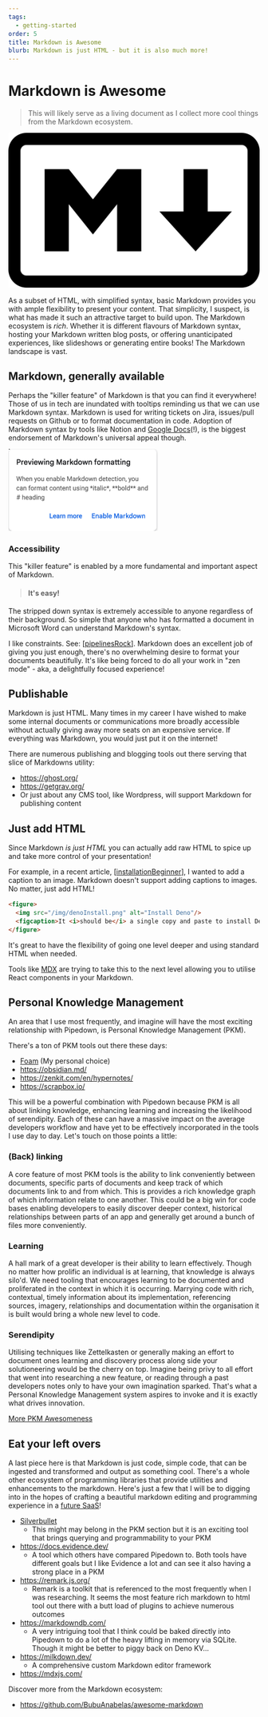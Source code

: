 ```yaml
---
tags:
  - getting-started
order: 5
title: Markdown is Awesome
blurb: Markdown is just HTML - but it is also much more!
---
```


# Markdown is Awesome

> This will likely serve as a living document as I collect more cool things from the Markdown ecosystem.

![Markdown Logo](/img/mdlogo.png)

As a subset of HTML, with simplified syntax, basic Markdown provides you with ample flexibility to present your content. That simplicity, I suspect, is what has made it such an attractive target to build upon. The Markdown ecosystem is _rich_. Whether it is different flavours of Markdown syntax, hosting your Markdown written blog posts, or offering unanticipated experiences, like slideshows or generating entire books! The Markdown landscape is vast.

## Markdown, generally available

Perhaps the "killer feature" of Markdown is that you can find it everywhere! Those of us in tech are inundated with tooltips reminding us that we can use Markdown syntax. Markdown is used for writing tickets on Jira, issues/pull requests on Github or to format documentation in code. Adoption of Markdown syntax by tools like Notion and [Google Docs](https://support.google.com/docs/answer/12014036)(!), is the biggest endorsement of Markdown's universal appeal though.

<img src="/img/gdocsmarkdown.png"  alt="Google Docs Markdown Support" width="300" />

### Accessibility

This "killer feature" is enabled by a more fundamental and important aspect of Markdown.

> #### It's easy!

The stripped down syntax is extremely accessible to anyone regardless of their background. So simple that anyone who has formatted a document in Microsoft Word can understand Markdown's syntax.

I like constraints. See: [[pipelinesRock]]. Markdown does an excellent job of giving you just enough, there's no overwhelming desire to format your documents beautifully. It's like being forced to do all your work in "zen mode" - aka, a delightfully focused experience!

## Publishable

Markdown is just HTML. Many times in my career I have wished to make some internal documents or communications more broadly accessible without actually giving away more seats on an expensive service. If everything was Markdown, you would just put it on the internet! 

There are numerous publishing and blogging tools out there serving that slice of Markdowns utility: 

- https://ghost.org/
- https://getgrav.org/
- Or just about any CMS tool, like Wordpress, will support Markdown for publishing content

## Just add HTML

Since Markdown _is just HTML_ you can actually add raw HTML to spice up and take more control of your presentation! 

For example, in a recent article, [[installationBeginner]], I wanted to add a caption to an image. Markdown doesn't support adding captions to images. No matter, just add HTML!

```html
<figure>
  <img src="/img/denoInstall.png" alt="Install Deno"/>
  <figcaption>It <i>should be</i> a single copy and paste to install Deno on your system.</figcaption>
</figure>
```

It's great to have the flexibility of going one level deeper and using standard HTML when needed.

Tools like [MDX](https://mdxjs.com/) are trying to take this to the next level allowing you to utilise React components in your Markdown.

## Personal Knowledge Management

An area that I use most frequently, and imagine will have the most exciting relationship with Pipedown, is Personal Knowledge Management (PKM).

There's a ton of PKM tools out there these days:

- [Foam](https://foambubble.github.io/) (My personal choice)
- https://obsidian.md/
- https://zenkit.com/en/hypernotes/
- https://scrapbox.io/

This will be a powerful combination with Pipedown because PKM is all about linking knowledge, enhancing learning and increasing the likelihood of serendipity. Each of these can have a massive impact on the average developers workflow and have yet to be effectively incorporated in the tools I use day to day. Let's touch on those points a little:

### (Back) linking
A core feature of most PKM tools is the ability to link conveniently between documents, specific parts of documents and keep track of which documents link to and from which. This is provides a rich knowledge graph of which information relate to one another. This could be a big win for code bases enabling developers to easily discover deeper context, historical relationships between parts of an app and generally get around a bunch of files more conveniently.

### Learning
A hall mark of a great developer is their ability to learn effectively. Though no matter how prolific an individual is at learning, that knowledge is always silo'd. We need tooling that encourages learning to be documented and proliferated in the context in which it is occurring. Marrying code with rich, contextual, timely information about its implementation, referencing sources, imagery, relationships and documentation within the organisation it is built would bring a whole new level to code.

### Serendipity
Utilising techniques like Zettelkasten or generally making an effort to document ones learning and discovery process along side your solutioneering would be the cherry on top. Imagine being privy to all effort that went into researching a new feature, or reading through a past developers notes only to have your own imagination sparked. That's what a Personal Knowledge Management system aspires to invoke and it is exactly what drives innovation.

[More PKM Awesomeness](https://github.com/doanhthong/awesome-pkm)

## Eat your left overs

A last piece here is that Markdown is just code, simple code, that can be ingested and transformed and output as something cool. There's a whole other ecosystem of programming libraries that provide utilities and enhancements to the markdown. Here's just a few that I will be to digging into in the hopes of crafting a beautiful markdown editing and programming experience in a [future SaaS](https://pipedown.dev/)!

- [Silverbullet](https://silverbullet.md/)
  - This might may belong in the PKM section but it is an exciting tool that brings querying and programmability to your PKM
- https://docs.evidence.dev/
  - A tool which others have compared Pipedown to. Both tools have different goals but I like Evidence a lot and can see it also having a strong place in a PKM
- https://remark.js.org/
  - Remark is a toolkit that is referenced to the most frequently when I was researching. It seems the most feature rich markdown to html tool out there with a butt load of plugins to achieve numerous outcomes
- https://markdowndb.com/
  - A very intriguing tool that I think could be baked directly into Pipedown to do a lot of the heavy lifting in memory via SQLite. Though it might be better to piggy back on Deno KV...
- https://milkdown.dev/
  - A comprehensive custom Markdown editor framework
- https://mdxjs.com/

Discover more from the Markdown ecosystem:
- https://github.com/BubuAnabelas/awesome-markdown


[//begin]: # "Autogenerated link references for markdown compatibility"
[pipelinesRock]: pipelinesRock "Pipelines Rock!"
[installationBeginner]: installationBeginner "How to install Pipedown"
[//end]: # "Autogenerated link references"